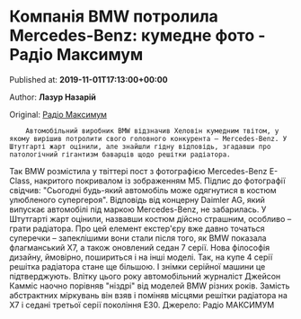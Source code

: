 
# Компанія BMW потролила Mercedes-Benz: кумедне фото - Радіо Максимум

Published at: **2019-11-01T17:13:00+00:00**

Author: **Лазур Назарій**

Original: [Радіо Максимум](https://maximum.fm/kompaniya-bmw-potrolila-mercedes-benz-kumedne-foto_n168902)


        Автомобільний виробник BMW відзначив Хеловін кумедним твітом, у якому вирішив потролити свого головного конкурента – Mercedes-Benz. У Штутгарті жарт оцінили, але знайшли гідну відповідь, згадавши про патологічний гігантизм баварців щодо решітки радіатора.
      
Так BMW розмістила у твіттері пост з фотографією Mercedes-Benz E-Class, накритого покривалом із зображенням M5. Підпис до фотографії свідчив: "Сьогодні будь-який автомобіль може одягнутися в костюм улюбленого супергероя". Відповідь від концерну Daimler AG, який випускає автомобілі під маркою Mercedes-Benz, не забарилась.
У Штутгарті жарт оцінили, назвавши костюм дійсно страшним, особливо – грати радіатора. Про цей елемент екстер'єру вже давно точаться суперечки – запеклішими вони стали після того, як BMW показала флагманський X7, а також оновлений седан 7 серії.
Нова філософія дизайну, ймовірно, пошириться і на інші моделі. Так, на купе 4 серії решітка радіатора стане ще більшою. І знімки серійної машини це підтверджують.
Влітку цього року автомобільний журналіст Джейсон Камміс наочно порівняв "ніздрі" від моделей BMW різних років. Замість абстрактних міркувань він взяв і поміняв місцями решітки радіатора на X7 і седані третьої серії покоління E30.
Джерело: Радіо МАКСИМУМ
